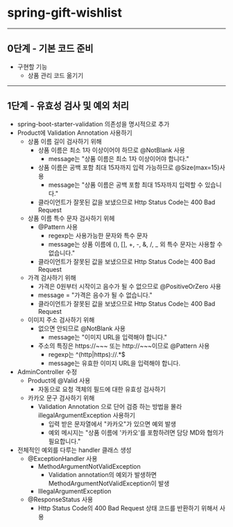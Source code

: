 # spring-gift-wishlist

---

## 0단계 - 기본 코드 준비

- 구현할 기능
    - 상품 관리 코드 옮기기

---

## 1단계 - 유효성 검사 및 예외 처리

- spring-boot-starter-validation 의존성을 명시적으로 추가
- Product에 Validation Annotation 사용하기
    - 상품 이름 길이 검사하기 위해
        - 상품 이름은 최소 1자 이상이어야 하므로 @NotBlank 사용
            - message는 "상품 이름은 최소 1자 이상이어야 합니다."
        - 상품 이름은 공백 포함 최대 15자까지 입력 가능하므로 @Size(max=15)사용
            - message는 "상품 이름은 공백 포함 최대 15자까지 입력할 수 있습니다."
        - 클라이언트가 잘못된 값을 보냈으므로 Http Status Code는 400 Bad Request
    - 상품 이름 특수 문자 검사하기 위헤
        - @Pattern 사용
            - regexp는 사용가능한 문자와 특수 문자
            - message는 상품 이름에 (), [], +, -, &, /, _ 외 특수 문자는 사용할 수 없습니다."
        - 클라이언트가 잘못된 값을 보냈으므로 Http Status Code는 400 Bad Request
    - 가격 검사하기 위해
        - 가격은 0원부터 시작이고 음수가 될 수 없으므로 @PositiveOrZero 사용
        - message = "가격은 음수가 될 수 없습니다."
        - 클라이언트가 잘못된 값을 보냈으므로 Http Status Code는 400 Bad Request
    - 이미지 주소 검사하기 위해
        - 없으면 안되므로 @NotBlank 사용
            - message는 "이미지 URL을 입력해야 합니다."
        - 주소의 특징은 https://~~~ 또는 http://~~~이므로 @Pattern 사용
            - regexp는 ^(http|https)://.*$
            - message는 유효한 이미지 URL을 입력해야 합니다.
- AdminController 수정
    - Product에 @Valid 사용
        - 자동으로 요청 객체의 필드에 대한 유효성 검사하기
    - 카카오 문구 검사하기 위해
        - Validation Annotation 으로 단어 검증 하는 방법을 몰라 illegalArgumentException 사용하기
            - 입력 받은 문자열에서 "카카오"가 있으면 예외 발생
            - 예외 메시지는 "상품 이름에 '카카오'를 포함하려면 담당 MD와 협의가 필요합니다."
- 전체적인 예외를 다루는 handler 클래스 생성
    - @ExceptionHandler 사용
        - MethodArgumentNotValidException
            - Validation annotation의 예외가 발생하면 MethodArgumentNotValidException이 발생
        - IllegalArgumentException
    - @ResponseStatus 사용
        - Http Status Code의 400 Bad Request 상태 코드를 반환하기 위해서 사용